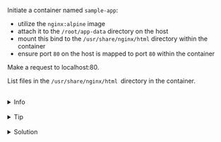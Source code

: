 
Initiate a container named `sample-app`:
* utilize the `nginx:alpine` image
* attach it to the `/root/app-data` directory on the host
* mount this bind to the `/usr/share/nginx/html` directory within the container
* ensure port `80` on the host is mapped to port `80` within the container

Make a request to localhost:80.

List files in the `/usr/share/nginx/html `directory in the container.

<br>
<details><summary>Info</summary>
<br>

```plain
Bind mount is not populated by data from container, if the bind mount is empty - https://docs.docker.com/storage/volumes/#populate-a-volume-using-a-container.
Otherwise, the on the host is going to be replaced by container's data.
```

</details>

<br>
<details><summary>Tip</summary>
<br>

```plain
Use --mount or -v flag to mount volume.

Use -d flag to run container in the detached mode.

Use the command 'curl' for making a request to localhost.
```

</details>


<br>
<details><summary>Solution</summary>
<br>


<br>

Run the container with the mounted directory:

<br>

```plain
docker run -d -p 80:80 --mount type=bind,src=/root/app-data,target=/usr/share/nginx/html --name sample-app nginx:alpine
```{{exec}}
OR
```plain
docker run -d -p 80:80 -v /root/app-data:/usr/share/nginx/html --name sample-app nginx:alpine
```{{exec}}

<br>

Make a request to localhost:80:

<br>

```plain
curl localhost:80
```{{exec}}

<br>

List files in the container's directory:

<br>

```plain
docker exec sample-app sh -c "ls /usr/share/nginx/html"
```{{exec}}
